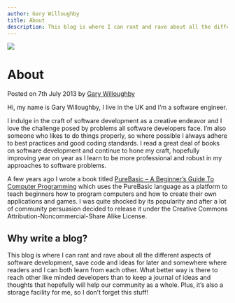 ```yaml
---
author: Gary Willoughby
title: About
description: This blog is where I can rant and rave about all the different aspects of software development, save code and ideas for later and somewhere where readers and I can both learn from each other. What better way is there to reach other like minded developers than to keep a journal of ideas and thoughts that hopefully will help our community as a whole. Plus, it’s also a storage facility for me, so I don’t forget this stuff!
---
```


![](/nomad.uk.net/pages/images/about-banner.jpg)

# About

<time>Posted on 7th July 2013 by [Gary Willoughby](/nomad.uk.net/pages/about.html)</time>

Hi, my name is Gary Willoughby, I live in the UK and I’m a software engineer.

I indulge in the craft of software development as a creative endeavor and I love the challenge posed by problems all software developers face. I’m also someone who likes to do things properly, so where possible I always adhere to best practices and good coding standards. I read a great deal of books on software development and continue to hone my craft, hopefully improving year on year as I learn to be more professional and robust in my approaches to software problems.

A few years ago I wrote a book titled [PureBasic – A Beginner’s Guide To Computer Programming](/nomad.uk.net/downloads/PureBasic%20-%20A%20Beginners%20Guide.pdf) which uses the PureBasic language as a platform to teach beginners how to program computers and how to create their own applications and games. I was quite shocked by its popularity and after a lot of community persuasion decided to release it under the Creative Commons Attribution-Noncommercial-Share Alike License.

## Why write a blog?

This blog is where I can rant and rave about all the different aspects of software development, save code and ideas for later and somewhere where readers and I can both learn from each other. What better way is there to reach other like minded developers than to keep a journal of ideas and thoughts that hopefully will help our community as a whole. Plus, it’s also a storage facility for me, so I don’t forget this stuff!
